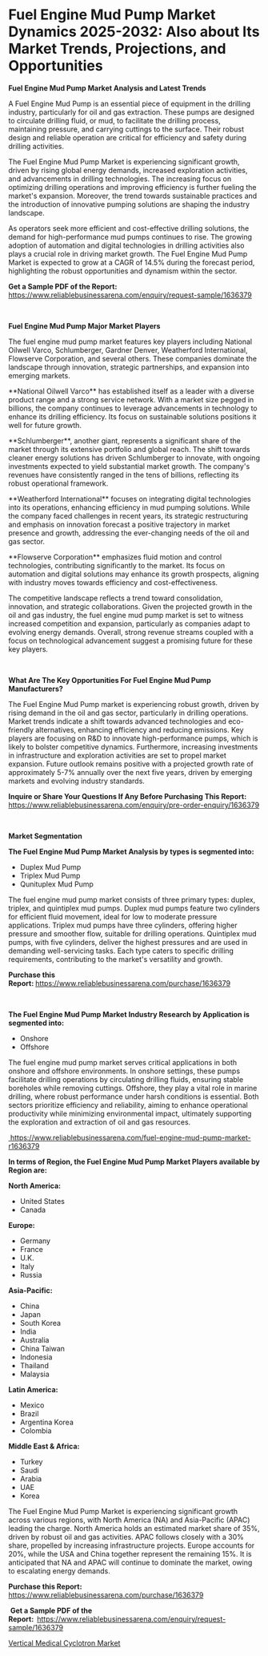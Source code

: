 <p><h1>Fuel Engine Mud Pump Market Dynamics 2025-2032: Also about Its Market Trends, Projections, and Opportunities</h1></p><p><strong>Fuel Engine Mud Pump Market Analysis and Latest Trends</strong></p>
<p><p>A Fuel Engine Mud Pump is an essential piece of equipment in the drilling industry, particularly for oil and gas extraction. These pumps are designed to circulate drilling fluid, or mud, to facilitate the drilling process, maintaining pressure, and carrying cuttings to the surface. Their robust design and reliable operation are critical for efficiency and safety during drilling activities.</p><p>The Fuel Engine Mud Pump Market is experiencing significant growth, driven by rising global energy demands, increased exploration activities, and advancements in drilling technologies. The increasing focus on optimizing drilling operations and improving efficiency is further fueling the market's expansion. Moreover, the trend towards sustainable practices and the introduction of innovative pumping solutions are shaping the industry landscape.</p><p>As operators seek more efficient and cost-effective drilling solutions, the demand for high-performance mud pumps continues to rise. The growing adoption of automation and digital technologies in drilling activities also plays a crucial role in driving market growth. The Fuel Engine Mud Pump Market is expected to grow at a CAGR of 14.5% during the forecast period, highlighting the robust opportunities and dynamism within the sector.</p></p>
<p><strong>Get a Sample PDF of the Report:&nbsp;</strong> <a href="https://www.reliablebusinessarena.com/enquiry/request-sample/1636379?utm_campaign=2095&utm_medium=2&utm_source=Github&utm_content=ia&utm_term=23032025&utm_id=fuel-engine-mud-pump">https://www.reliablebusinessarena.com/enquiry/request-sample/1636379</a></p>
<p>&nbsp;</p>
<p><strong>Fuel Engine Mud Pump Major Market Players</strong></p>
<p><p>The fuel engine mud pump market features key players including National Oilwell Varco, Schlumberger, Gardner Denver, Weatherford International, Flowserve Corporation, and several others. These companies dominate the landscape through innovation, strategic partnerships, and expansion into emerging markets.</p><p>**National Oilwell Varco** has established itself as a leader with a diverse product range and a strong service network. With a market size pegged in billions, the company continues to leverage advancements in technology to enhance its drilling efficiency. Its focus on sustainable solutions positions it well for future growth.</p><p>**Schlumberger**, another giant, represents a significant share of the market through its extensive portfolio and global reach. The shift towards cleaner energy solutions has driven Schlumberger to innovate, with ongoing investments expected to yield substantial market growth. The company's revenues have consistently ranged in the tens of billions, reflecting its robust operational framework.</p><p>**Weatherford International** focuses on integrating digital technologies into its operations, enhancing efficiency in mud pumping solutions. While the company faced challenges in recent years, its strategic restructuring and emphasis on innovation forecast a positive trajectory in market presence and growth, addressing the ever-changing needs of the oil and gas sector.</p><p>**Flowserve Corporation** emphasizes fluid motion and control technologies, contributing significantly to the market. Its focus on automation and digital solutions may enhance its growth prospects, aligning with industry moves towards efficiency and cost-effectiveness.</p><p>The competitive landscape reflects a trend toward consolidation, innovation, and strategic collaborations. Given the projected growth in the oil and gas industry, the fuel engine mud pump market is set to witness increased competition and expansion, particularly as companies adapt to evolving energy demands. Overall, strong revenue streams coupled with a focus on technological advancement suggest a promising future for these key players.</p></p>
<p>&nbsp;</p>
<p><strong>What Are The Key Opportunities For Fuel Engine Mud Pump Manufacturers?</strong></p>
<p><p>The Fuel Engine Mud Pump market is experiencing robust growth, driven by rising demand in the oil and gas sector, particularly in drilling operations. Market trends indicate a shift towards advanced technologies and eco-friendly alternatives, enhancing efficiency and reducing emissions. Key players are focusing on R&D to innovate high-performance pumps, which is likely to bolster competitive dynamics. Furthermore, increasing investments in infrastructure and exploration activities are set to propel market expansion. Future outlook remains positive with a projected growth rate of approximately 5-7% annually over the next five years, driven by emerging markets and evolving industry standards.</p></p>
<p><strong>Inquire or Share Your Questions If Any Before Purchasing This Report:</strong> <a href="https://www.reliablebusinessarena.com/enquiry/pre-order-enquiry/1636379?utm_campaign=2095&utm_medium=2&utm_source=Github&utm_content=ia&utm_term=23032025&utm_id=fuel-engine-mud-pump">https://www.reliablebusinessarena.com/enquiry/pre-order-enquiry/1636379</a></p>
<p>&nbsp;</p>
<p><strong>Market Segmentation</strong></p>
<p><strong>The Fuel Engine Mud Pump Market Analysis by types is segmented into:</strong></p>
<p><ul><li>Duplex Mud Pump</li><li>Triplex Mud Pump</li><li>Qunituplex Mud Pump</li></ul></p>
<p><p>The fuel engine mud pump market consists of three primary types: duplex, triplex, and quintiplex mud pumps. Duplex mud pumps feature two cylinders for efficient fluid movement, ideal for low to moderate pressure applications. Triplex mud pumps have three cylinders, offering higher pressure and smoother flow, suitable for drilling operations. Quintiplex mud pumps, with five cylinders, deliver the highest pressures and are used in demanding well-servicing tasks. Each type caters to specific drilling requirements, contributing to the market's versatility and growth.</p></p>
<p><strong>Purchase this Report:&nbsp;</strong><a href="https://www.reliablebusinessarena.com/purchase/1636379?utm_campaign=2095&utm_medium=2&utm_source=Github&utm_content=ia&utm_term=23032025&utm_id=fuel-engine-mud-pump">https://www.reliablebusinessarena.com/purchase/1636379</a></p>
<p>&nbsp;</p>
<p><strong>The Fuel Engine Mud Pump Market Industry Research by Application is segmented into:</strong></p>
<p><ul><li>Onshore</li><li>Offshore</li></ul></p>
<p><p>The fuel engine mud pump market serves critical applications in both onshore and offshore environments. In onshore settings, these pumps facilitate drilling operations by circulating drilling fluids, ensuring stable boreholes while removing cuttings. Offshore, they play a vital role in marine drilling, where robust performance under harsh conditions is essential. Both sectors prioritize efficiency and reliability, aiming to enhance operational productivity while minimizing environmental impact, ultimately supporting the exploration and extraction of oil and gas resources.</p></p>
<p><a href="https://www.reliablebusinessarena.com/fuel-engine-mud-pump-market-r1636379?utm_campaign=2095&utm_medium=2&utm_source=Github&utm_content=ia&utm_term=23032025&utm_id=fuel-engine-mud-pump">&nbsp;https://www.reliablebusinessarena.com/fuel-engine-mud-pump-market-r1636379</a></p>
<p><strong>In terms of Region, the Fuel Engine Mud Pump Market Players available by Region are:</strong></p>
<p>
    <p> <strong> North America: </strong>
        <ul>
            <li>United States</li>
            <li>Canada</li>
        </ul>
        </p> 
    <p> <strong> Europe: </strong>
        <ul>
            <li>Germany</li>
            <li>France</li>
            <li>U.K.</li>
            <li>Italy</li>
            <li>Russia</li>
        </ul>
        </p> 
    <p> <strong> Asia-Pacific: </strong>
        <ul>
            <li>China</li>
            <li>Japan</li>
            <li>South Korea</li>
            <li>India</li>
            <li>Australia</li>
            <li>China Taiwan</li>
            <li>Indonesia</li>
            <li>Thailand</li>
            <li>Malaysia</li>
        </ul>
        </p> 
    <p> <strong> Latin America: </strong>
        <ul>
            <li>Mexico</li>
            <li>Brazil</li>
            <li>Argentina Korea</li>
            <li>Colombia</li>
        </ul>
        </p> 
    <p> <strong> Middle East & Africa: </strong>
        <ul>
            <li>Turkey</li>
            <li>Saudi</li>
            <li>Arabia</li>
            <li>UAE</li>
            <li>Korea</li>
        </ul>
    </p>
    </p>
<p><p>The Fuel Engine Mud Pump Market is experiencing significant growth across various regions, with North America (NA) and Asia-Pacific (APAC) leading the charge. North America holds an estimated market share of 35%, driven by robust oil and gas activities. APAC follows closely with a 30% share, propelled by increasing infrastructure projects. Europe accounts for 20%, while the USA and China together represent the remaining 15%. It is anticipated that NA and APAC will continue to dominate the market, owing to escalating energy demands.</p></p>
<p><strong>Purchase this Report: </strong><a href="https://www.reliablebusinessarena.com/purchase/1636379?utm_campaign=2095&utm_medium=2&utm_source=Github&utm_content=ia&utm_term=23032025&utm_id=fuel-engine-mud-pump">https://www.reliablebusinessarena.com/purchase/1636379</a></p>
<p>&nbsp;<strong>Get a Sample PDF of the Report:&nbsp;&nbsp;</strong><a href="https://www.reliablebusinessarena.com/enquiry/request-sample/1636379?utm_campaign=2095&utm_medium=2&utm_source=Github&utm_content=ia&utm_term=23032025&utm_id=fuel-engine-mud-pump">https://www.reliablebusinessarena.com/enquiry/request-sample/1636379</a></p>
<p><strong></strong></p>
<p><p><a href="https://github.com/nicoletavirag/Market-Research-Report-List-5/blob/main/vertical-medical-cyclotron-market.md?utm_campaign=2095&utm_medium=2&utm_source=Github&utm_content=ia&utm_term=23032025&utm_id=fuel-engine-mud-pump">Vertical Medical Cyclotron Market</a></p></p>